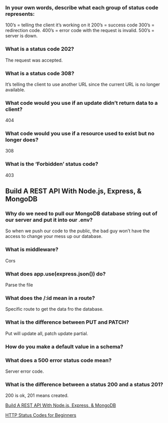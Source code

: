 ### In your own words, describe what each group of status code represents:
100’s = telling the client it’s working on it 
200’s = success code
300’s = redirection code. 
400’s = error code with the request is invalid. 
500’s = server is down.
### What is a status code 202? 
The request was accepted. 
### What is a status code 308? 
It’s telling the client to use another URL since the current URL is no longer available.
### What code would you use if an update didn’t return data to a client?	
404 
### What code would you use if a resource used to exist but no longer does? 
308
### What is the ‘Forbidden’ status code? 
403

## Build A REST API With Node.js, Express, & MongoDB

### Why do we need to pull our MongoDB database string out of our server and put it into our .env? 
So when we push our code to the public, the bad guy won’t have the access to change your mess up our database. 
### What is middleware? 
Cors 
### What does app.use(express.json()) do? 
Parse the file 
### What does the /:id mean in a route? 
Specific route to get the data fro the database. 
### What is the difference between PUT and PATCH?  
Put will update all, patch update partial. 
### How do you make a default value in a schema?
### What does a 500 error status code mean? 
Server error code. 
### What is the difference between a status 200 and a status 201?  
200 is ok, 201 means created. 

[Build A REST API With Node.js, Express, & MongoDB](https://www.youtube.com/channel/UCFbNIlppjAuEX4znoulh0Cw)

[HTTP Status Codes for Beginners](https://aloneonahill.com/blog/http-status-codes/)
